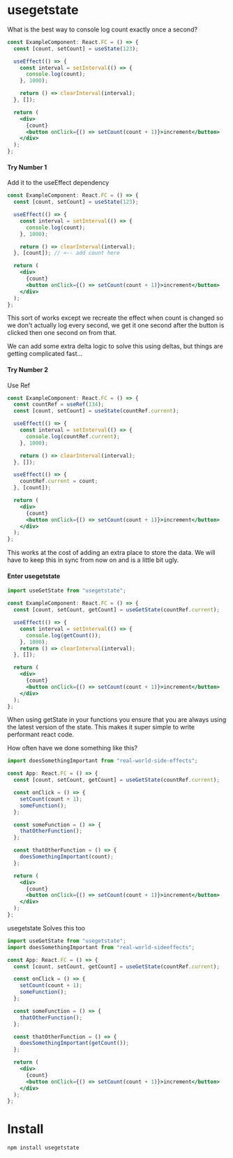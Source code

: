 # usegetstate

What is the best way to console log count exactly once a second?

```jsx
const ExampleComponent: React.FC = () => {
  const [count, setCount] = useState(123);

  useEffect(() => {
    const interval = setInterval(() => {
      console.log(count);
    }, 1000);

    return () => clearInterval(interval);
  }, []);

  return (
    <div>
      {count}
      <button onClick={() => setCount(count + 1)}>increment</button>
    </div>
  );
};
```

#### Try Number 1

Add it to the useEffect dependency

```jsx
const ExampleComponent: React.FC = () => {
  const [count, setCount] = useState(123);

  useEffect(() => {
    const interval = setInterval(() => {
      console.log(count);
    }, 1000);

    return () => clearInterval(interval);
  }, [count]); // <-- add count here

  return (
    <div>
      {count}
      <button onClick={() => setCount(count + 1)}>increment</button>
    </div>
  );
};
```

This sort of works except we recreate the effect when count is changed so we don't actually log every second, we get it one second after the button is clicked then one second on from that.

We can add some extra delta logic to solve this using deltas, but things are getting complicated fast...

#### Try Number 2

Use Ref

```jsx
const ExampleComponent: React.FC = () => {
  const countRef = useRef(134);
  const [count, setCount] = useState(countRef.current);

  useEffect(() => {
    const interval = setInterval(() => {
      console.log(countRef.current);
    }, 1000);

    return () => clearInterval(interval);
  }, []);

  useEffect(() => {
    countRef.current = count;
  }, [count]);

  return (
    <div>
      {count}
      <button onClick={() => setCount(count + 1)}>increment</button>
    </div>
  );
};
```

This works at the cost of adding an extra place to store the data. We will have to keep this in sync from now on and is a little bit ugly.

#### Enter usegetstate

```jsx
import useGetState from "usegetstate";

const ExampleComponent: React.FC = () => {
  const [count, setCount, getCount] = useGetState(countRef.current);

  useEffect(() => {
    const interval = setInterval(() => {
      console.log(getCount());
    }, 1000);
    return () => clearInterval(interval);
  }, []);

  return (
    <div>
      {count}
      <button onClick={() => setCount(count + 1)}>increment</button>
    </div>
  );
};
```

When using getState in your functions you ensure that you are always using the latest version of the state. This makes it super simple to write performant react code.

How often have we done something like this?

```jsx
import doesSomethingImportant from "real-world-side-effects";

const App: React.FC = () => {
  const [count, setCount, getCount] = useGetState(countRef.current);

  const onClick = () => {
    setCount(count + 1);
    someFunction();
  };

  const someFunction = () => {
    thatOtherFunction();
  };

  const thatOtherFunction = () => {
    doesSomethingImportant(count);
  };

  return (
    <div>
      {count}
      <button onClick={() => setCount(count + 1)}>increment</button>
    </div>
  );
};
```

usegetstate Solves this too

```jsx
import useGetState from "usegetstate";
import doesSomethingImportant from "real-world-sideeffects";

const App: React.FC = () => {
  const [count, setCount, getCount] = useGetState(countRef.current);

  const onClick = () => {
    setCount(count + 1);
    someFunction();
  };

  const someFunction = () => {
    thatOtherFunction();
  };

  const thatOtherFunction = () => {
    doesSomethingImportant(getCount());
  };

  return (
    <div>
      {count}
      <button onClick={() => setCount(count + 1)}>increment</button>
    </div>
  );
};
```

# Install

```bash
npm install usegetstate
```
